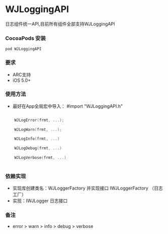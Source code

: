 # WJLoggingAPI

日志组件统一API,目前所有组件全部支持WJLoggingAPI

### CocoaPods 安装
    pod WJLoggingAPI
    
### 要求
* ARC支持
* iOS 5.0+

### 使用方法

* 最好在App全局宏中导入： #import "WJLoggingAPI.h"

```objective-c

	WJLogError(frmt, ...);
	
	WJLogWarn(frmt, ...);
	
	WJLogInfo(frmt, ...)
	
	WJLogDebug(frmt, ...)
	
	WJLogVerbose(frmt, ...)
	
```

### 依赖实现

* 实现库创建类名：WJLoggerFactory 并实现接口 IWJLoggerFactory （日志工厂）
* 实现：IWJLogger 日志接口


### 备注

* error > warn > info > debug > verbose
